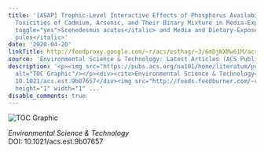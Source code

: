 ```yaml
---
title: '[ASAP] Trophic-Level Interactive Effects of Phosphorus Availability on the
  Toxicities of Cadmium, Arsenic, and Their Binary Mixture in Media-Exposed <italic
  toggle="yes">Scenedesmus acutus</italic> and Media and Dietary-Exposed <italic toggle="yes">Daphnia
  pulex</italic>'
date: '2020-04-20'
linkTitle: http://feedproxy.google.com/~r/acs/esthag/~3/6mDjNXMw61M/acs.est.9b07657
source: 'Environmental Science & Technology: Latest Articles (ACS Publications)'
description: '<p><img src="https://pubs.acs.org/na101/home/literatum/publisher/achs/journals/content/esthag/0/esthag.ahead-of-print/acs.est.9b07657/20200420/images/medium/es9b07657_0010.gif"
  alt="TOC Graphic"/></p><div><cite>Environmental Science & Technology</cite></div><div>DOI:
  10.1021/acs.est.9b07657</div><img src="http://feeds.feedburner.com/~r/acs/esthag/~4/6mDjNXMw61M"
  height="1" width="1" ...'
disable_comments: true
---
```

<p><img src="https://pubs.acs.org/na101/home/literatum/publisher/achs/journals/content/esthag/0/esthag.ahead-of-print/acs.est.9b07657/20200420/images/medium/es9b07657_0010.gif" alt="TOC Graphic"/></p><div><cite>Environmental Science & Technology</cite></div><div>DOI: 10.1021/acs.est.9b07657</div><img src="http://feeds.feedburner.com/~r/acs/esthag/~4/6mDjNXMw61M" height="1" width="1" ...